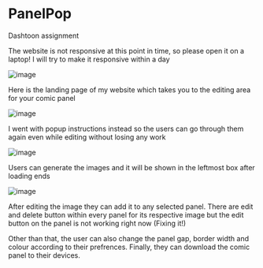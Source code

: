 # PanelPop
Dashtoon assignment

The website is not responsive at this point in time, so please open it on a laptop! I will try to make it responsive within a day

![image](https://github.com/Nugget-56/PanelPop/assets/76615014/ddf3fde4-022e-4400-b505-318daa3a7804)

Here is the landing page of my website which takes you to the editing area for your comic panel

![image](https://github.com/Nugget-56/PanelPop/assets/76615014/61459f71-d6e0-415a-842f-e7b0ee6eb318)

I went with popup instructions instead so the users can go through them again even while editing without losing any work

![image](https://github.com/Nugget-56/PanelPop/assets/76615014/7b547dbf-982e-4a72-aded-d448b87c6d3a)

Users can generate the images and it will be shown in the leftmost box after loading ends

![image](https://github.com/Nugget-56/PanelPop/assets/76615014/517983fd-aa33-40f5-8969-7ee377156781)

After editing the image they can add it to any selected panel. There are edit and delete button within every panel for its respective image but the edit button on the panel is not working right now (Fixing it!)

Other than that, the user can also change the panel gap, border width and colour according to their prefrences. Finally, they can download the comic panel to their devices.



